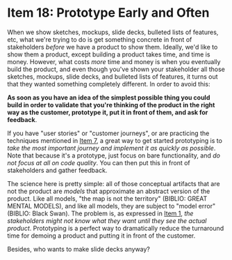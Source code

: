 # Item 18: Prototype Early and Often

When we show sketches, mockups, slide decks, bulleted lists of features, etc, what we're trying to do is get something concrete in front of stakeholders _before_ we have a product to show them. Ideally, we'd like to show them a product, except building a product takes time, and time is money. However, what costs _more_ time and money is when you eventually build the product, and even though you've shown your stakeholder all those sketches, mockups, slide decks, and bulleted lists of features, it turns out that they wanted something completely different. In order to avoid this:

**As soon as you have an idea of the simplest possible thing you could build in order to validate that you're thinking of the product in the right way as the customer, prototype it, put it in front of them, and ask for feedback**.

If you have "user stories" or "customer journeys", or are practicing the techniques mentioned in [Item 7](./item-7-journeys.md), a great way to get started prototyping is to _take the most important journey and implement it as quickly as possible_. Note that because it's a prototype, just focus on bare functionality, and _do not focus at all on code quality_. You can then put this in front of stakeholders and gather feedback.

The science here is pretty simple: all of those conceptual artifacts that are not the product are _models_ that approximate an abstract version of the product. Like all models, "the map is not the territory" (BIBLIO: GREAT MENTAL MODELS), and like all models, they are subject to "model error" (BIBLIO: Black Swan). The problem is, as expressed in [Item 1](./item-1-dunno.md), _the stakeholders might not know what they want until they see the actual product_. Prototyping is a perfect way to dramatically reduce the turnaround time for demoing a product and putting it in front of the customer.

Besides, who wants to make slide decks anyway?
